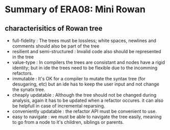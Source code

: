 # Summary of ERA08: Mini Rowan

## characterisitics of Rowan tree
* full-fidelity : The trees must be lossless; white spaces, newlines and comments should also be part of the tree
* resilient and semi-structured : Invalid code also should be represented in the tree
* value-type : In compilers the trees are consistant and nodes have a rigid identity; but in ide the trees need to be flexible due to the incomming refactors.
* immutable : It's OK for a compiler to mutate the syntax tree (for desugaring, etc) but an ide has to keep the user input and not change the synatx tree.
* cheaply updatable : Although the tree should not be changed during analysis, again it has to be updated when a refactor occures. it can also be helpfull in case of incremental reparsing.
* conveniently updatable : the refactor API must be convenient to use.
* easy to navigate : we must be able to navigate the tree easily, meaning to go from a node to it's children, siblings or parents.